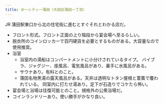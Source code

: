 ```yaml
---
title: ゆ～シティー蒲田（大田区蒲田一丁目）
---
```


JR 蒲田駅東口から北の住宅街に進むとすぐそれとわかる店だ。

* フロント形式。フロント正面の上り階段から宴会場へ至るらしい。
* 脱衣所のコインロッカーで百円硬貨を必要とするものがある。大容量なので使用推奨。
* 浴室
  * 浴室内の湯船はコンパートメントに小分けされているタイプ。
    バイブラ、ジャグジー、座風呂、電気風呂があり、裏手に水風呂がある。
  * サウナあり。有料とのこと。
  * 蒲田名物黒湯の露天風呂がある。天井は透明なトタン屋根と葦簀で覆われている。
    同室内に打たせ湯あり。足下が石造りでコケたら怖い。
* 宴会場と浴場は往復可能とのこと。規格外の公衆浴場だ。
* コインランドリーあり。使い勝手がかなり良い。
